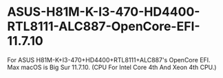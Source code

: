 # ASUS-H81M-K-I3-470-HD4400-RTL8111-ALC887-OpenCore-EFI-11.7.10
For  ASUS H81M-K+I3-470+HD4400+RTL8111+ALC887's OpenCore EFI. Max macOS is Big Sur 11.7.10.
(CPU For Intel Core 4th And Xeon 4th CPU.)